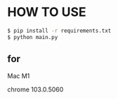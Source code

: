 # HOW TO USE

```bash
$ pip install -r requirements.txt
$ python main.py
```

## for 

Mac M1

 chrome 103.0.5060